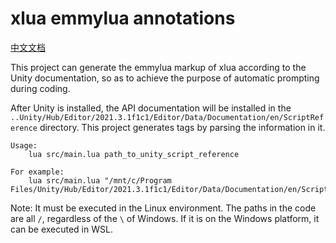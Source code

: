 # xlua emmylua annotations
[中文文档](README_cn.md)

This project can generate the emmylua markup of xlua according to the Unity documentation, so as to achieve the purpose of automatic prompting during coding.

After Unity is installed, the API documentation will be installed in the `..Unity/Hub/Editor/2021.3.1f1c1/Editor/Data/Documentation/en/ScriptReference` directory. This project generates tags by parsing the information in it.

```
Usage:
    lua src/main.lua path_to_unity_script_reference

For example:
    lua src/main.lua "/mnt/c/Program Files/Unity/Hub/Editor/2021.3.1f1c1/Editor/Data/Documentation/en/ScriptReference"
```

Note: It must be executed in the Linux environment. The paths in the code are all `/`, regardless of the `\` of Windows. If it is on the Windows platform, it can be executed in WSL.
